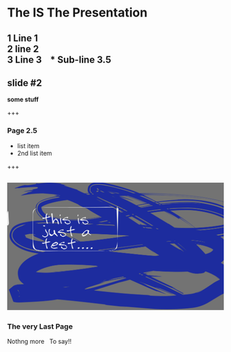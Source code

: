 # The IS The Presentation

1  Line 1  
2  line 2  
3  Line 3  
  * Sub-line 3.5
   
---
## slide #2

**some stuff**

+++
### Page 2.5

- list item
- 2nd list item


+++

![illustration 1](assets/presentationbg.png)
---

### The very Last Page

Nothng more  
To say!!

